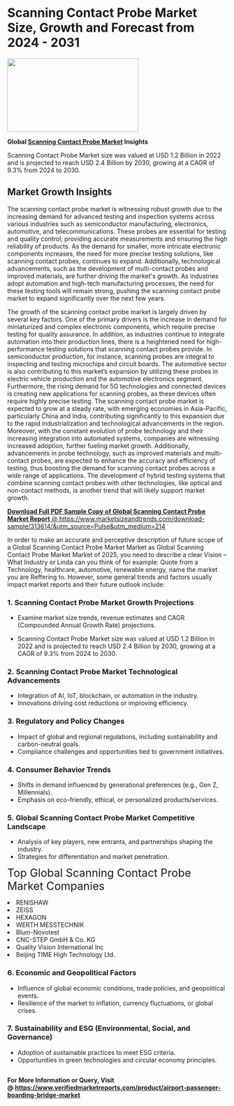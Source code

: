 <H1>Scanning Contact Probe Market Size, Growth and Forecast from 2024 - 2031</H1><img class="aligncenter size-medium wp-image-584254" src="https://thirdeyenews.in/wp-content/uploads/2024/09/Global-Market-Research-300x168.jpeg" alt="" width="300" height="168" /><p><strong>Global&nbsp;<a href="https://www.marketsizeandtrends.com/download-sample/313614/&amp;utm_source=Pulse&amp;utm_medium=214">Scanning Contact Probe Market</a> Insights</strong></p><p>Scanning Contact Probe Market size was valued at USD 1.2 Billion in 2022 and is projected to reach USD 2.4 Billion by 2030, growing at a CAGR of 9.3% from 2024 to 2030.</p><p><h2>Market Growth Insights</h2> <p>The scanning contact probe market is witnessing robust growth due to the increasing demand for advanced testing and inspection systems across various industries such as semiconductor manufacturing, electronics, automotive, and telecommunications. These probes are essential for testing and quality control, providing accurate measurements and ensuring the high reliability of products. As the demand for smaller, more intricate electronic components increases, the need for more precise testing solutions, like scanning contact probes, continues to expand. Additionally, technological advancements, such as the development of multi-contact probes and improved materials, are further driving the market's growth. As industries adopt automation and high-tech manufacturing processes, the need for these testing tools will remain strong, pushing the scanning contact probe market to expand significantly over the next few years.</p> <p><a href="#"></a></p> <p>The growth of the scanning contact probe market is largely driven by several key factors. One of the primary drivers is the increase in demand for miniaturized and complex electronic components, which require precise testing for quality assurance. In addition, as industries continue to integrate automation into their production lines, there is a heightened need for high-performance testing solutions that scanning contact probes provide. In semiconductor production, for instance, scanning probes are integral to inspecting and testing microchips and circuit boards. The automotive sector is also contributing to this market’s expansion by utilizing these probes in electric vehicle production and the automotive electronics segment. Furthermore, the rising demand for 5G technologies and connected devices is creating new applications for scanning probes, as these devices often require highly precise testing. The scanning contact probe market is expected to grow at a steady rate, with emerging economies in Asia-Pacific, particularly China and India, contributing significantly to this expansion due to the rapid industrialization and technological advancements in the region. Moreover, with the constant evolution of probe technology and their increasing integration into automated systems, companies are witnessing increased adoption, further fueling market growth. Additionally, advancements in probe technology, such as improved materials and multi-contact probes, are expected to enhance the accuracy and efficiency of testing, thus boosting the demand for scanning contact probes across a wide range of applications. The development of hybrid testing systems that combine scanning contact probes with other technologies, like optical and non-contact methods, is another trend that will likely support market growth.</p> <p><a href="#"></p><p><span class=""><strong>Download Full PDF Sample Copy of Global Scanning Contact Probe Market Report</strong> @ <a href="https://www.marketsizeandtrends.com/download-sample/313614/&amp;utm_source=Pulse&amp;utm_medium=214" target="_blank">https://www.marketsizeandtrends.com/download-sample/313614/&amp;utm_source=Pulse&amp;utm_medium=214</a></span></p><p>In order to make an accurate and perceptive description of future scope of a Global&nbsp;Scanning Contact Probe Market Market as Global&nbsp;Scanning Contact Probe Market Market of 2025, you need to describe a clear Vision &ndash; What Industry or Linda can you think of for example: Quote from a Technology, healthcare, automotive, renewable energy, name the market you are Reffering to. However, some general trends and factors usually impact market reports and their future outlook include:</p><h3>1.&nbsp;<strong>Scanning Contact Probe Market Growth Projections</strong></h3><ul><li>Examine market size trends, revenue estimates and CAGR (Compounded Annual Growth Rate) projections.</li><li><p>Scanning Contact Probe Market size was valued at USD 1.2 Billion in 2022 and is projected to reach USD 2.4 Billion by 2030, growing at a CAGR of 9.3% from 2024 to 2030.</p></li></ul><h3>2.&nbsp;<strong>Scanning Contact Probe Market Technological Advancements</strong></h3><ul><li>Integration of AI, IoT, blockchain, or automation in the industry.</li><li>Innovations driving cost reductions or improving efficiency.</li></ul><h3>3.&nbsp;<strong>Regulatory and Policy Changes</strong></h3><ul><li>Impact of global and regional regulations, including sustainability and carbon-neutral goals.</li><li>Compliance challenges and opportunities tied to government initiatives.</li></ul><h3>4.&nbsp;<strong>Consumer Behavior Trends</strong></h3><ul><li>Shifts in demand influenced by generational preferences (e.g., Gen Z, Millennials).</li><li>Emphasis on eco-friendly, ethical, or personalized products/services.</li></ul><h3>5.&nbsp;<strong>Global Scanning Contact Probe Market Competitive Landscape</strong></h3><ul><li>Analysis of key players, new entrants, and partnerships shaping the industry.</li><li>Strategies for differentiation and market penetration.</li></ul><p data-pm-slice="1 1 []"><span style="color: inherit; font-family: inherit; font-size: 25px;">Top Global Scanning Contact Probe Market Companies</span></p><div class="" data-test-id=""><p><li>RENISHAW</li><li> ZEISS</li><li> HEXAGON</li><li> WERTH MESSTECHNIK</li><li> Blum-Novotest</li><li> CNC-STEP GmbH & Co. KG</li><li> Quality Vision International Inc</li><li> Beijing TIME High Technology Ltd.</li></p></div><h3>6.&nbsp;<strong>Economic and Geopolitical Factors</strong></h3><ul><li>Influence of global economic conditions, trade policies, and geopolitical events.</li><li>Resilience of the market to inflation, currency fluctuations, or global crises.</li></ul><h3>7.&nbsp;<strong>Sustainability and ESG (Environmental, Social, and Governance)</strong></h3><ul><li>Adoption of sustainable practices to meet ESG criteria.</li><li>Opportunities in green technologies and circular economy principles.</li></ul><h2><strong style="font-size: 14px;">For More Information or Query, Visit @&nbsp;</strong><a style="background-color: #ffffff; font-size: 14px;" href="https://www.marketsizeandtrends.com/report/scanning-contact-probe-market/" target="_blank">https://www.verifiedmarketreports.com/product/airport-passenger-boarding-bridge-market</a></h2>
